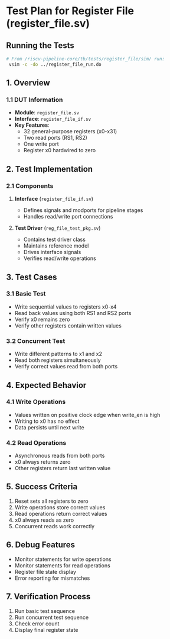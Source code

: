 # Test Plan for Register File (register_file.sv)
## Running the Tests
```bash
# From /riscv-pipeline-core/tb/tests/register_file/sim/ run:
 vsim -c -do ../register_file_run.do
``` 


## 1. Overview
### 1.1 DUT Information
- **Module**: `register_file.sv`
- **Interface**: `register_file_if.sv`
- **Key Features**:
  - 32 general-purpose registers (x0-x31)
  - Two read ports (RS1, RS2)
  - One write port
  - Register x0 hardwired to zero

## 2. Test Implementation
### 2.1 Components
1. **Interface** (`register_file_if.sv`)
   - Defines signals and modports for pipeline stages
   - Handles read/write port connections

2. **Test Driver** (`reg_file_test_pkg.sv`)
   - Contains test driver class
   - Maintains reference model
   - Drives interface signals
   - Verifies read/write operations

## 3. Test Cases
### 3.1 Basic Test
- Write sequential values to registers x0-x4
- Read back values using both RS1 and RS2 ports
- Verify x0 remains zero
- Verify other registers contain written values

### 3.2 Concurrent Test
- Write different patterns to x1 and x2
- Read both registers simultaneously
- Verify correct values read from both ports

## 4. Expected Behavior
### 4.1 Write Operations
- Values written on positive clock edge when write_en is high
- Writing to x0 has no effect
- Data persists until next write

### 4.2 Read Operations
- Asynchronous reads from both ports
- x0 always returns zero
- Other registers return last written value

## 5. Success Criteria
1. Reset sets all registers to zero
2. Write operations store correct values
3. Read operations return correct values
4. x0 always reads as zero
5. Concurrent reads work correctly

## 6. Debug Features
- Monitor statements for write operations
- Monitor statements for read operations
- Register file state display
- Error reporting for mismatches

## 7. Verification Process
1. Run basic test sequence
2. Run concurrent test sequence
3. Check error count
4. Display final register state


